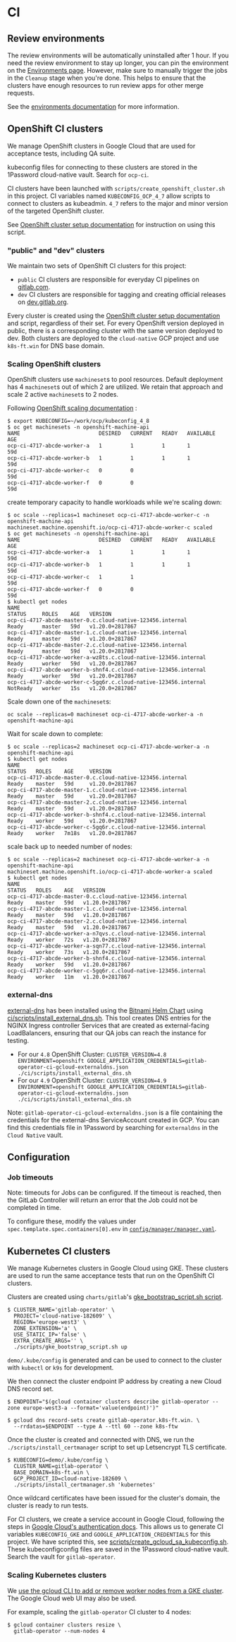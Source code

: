# CI

## Review environments

The review environments will be automatically uninstalled after 1 hour. If you need the review environment to stay up longer, you can pin the environment
on the [Environments page](https://gitlab.com/gitlab-org/cloud-native/gitlab-operator/-/environments). However, make sure to manually trigger the jobs
in the `Cleanup` stage when you're done. This helps to ensure that the clusters have enough resources to run review apps for other merge requests.

See the [environments documentation](https://docs.gitlab.com/ee/ci/environments/index.html) for more information.

## OpenShift CI clusters

We manage OpenShift clusters in Google Cloud that are used for acceptance tests, including QA suite.

kubeconfig files for connecting to these clusters are stored in the 1Password cloud-native vault. Search for `ocp-ci`.

CI clusters have been launched with `scripts/create_openshift_cluster.sh` in this project. CI variables named `KUBECONFIG_OCP_4_7` allow scripts to connect to clusters as kubeadmin. `4_7` refers to the major and minor version of the targeted OpenShift cluster.

See [OpenShift cluster setup documentation](openshift_cluster_setup.md) for instruction on using this script.

### "public" and "dev" clusters

We maintain two sets of OpenShift CI clusters for this project:

- `public` CI clusters are responsible for everyday CI pipelines on [gitlab.com](https://gitlab.com/gitlab-org/cloud-native/gitlab-operator/-/pipelines).
- `dev` CI clusters are responsible for tagging and creating official releases on [dev.gitlab.org](https://dev.gitlab.org/gitlab/cloud-native/gitlab-operator/-/pipelines).

Every cluster is created using the [OpenShift cluster setup documentation](openshift_cluster_setup.md) and script, regardless of their set. For every OpenShift version deployed in public, there is a corresponding cluster with the same version deployed to dev. Both clusters are deployed to the `cloud-native` GCP project and use `k8s-ft.win` for DNS base domain.

### Scaling OpenShift clusters

OpenShift clusters use `machineset`s to pool resources. Default deployment has 4 `machineset`s out of which 2 are utilized.
We retain that approach and scale 2 active `machineset`s to 2 nodes.

Following [OpenShift scaling documentation](https://docs.openshift.com/container-platform/4.8/scalability_and_performance/recommended-cluster-scaling-practices.html) :

```shell
$ export KUBECONFIG=~/work/ocp/kubeconfig_4_8
$ oc get machinesets -n openshift-machine-api
NAME                         DESIRED   CURRENT   READY   AVAILABLE   AGE
ocp-ci-4717-abcde-worker-a   1         1         1       1           59d
ocp-ci-4717-abcde-worker-b   1         1         1       1           59d
ocp-ci-4717-abcde-worker-c   0         0                             59d
ocp-ci-4717-abcde-worker-f   0         0                             59d
```

create temporary capacity to handle workloads while we're scaling down:

```shell
$ oc scale --replicas=1 machineset ocp-ci-4717-abcde-worker-c -n openshift-machine-api
machineset.machine.openshift.io/ocp-ci-4717-abcde-worker-c scaled
$ oc get machinesets -n openshift-machine-api
NAME                         DESIRED   CURRENT   READY   AVAILABLE   AGE
ocp-ci-4717-abcde-worker-a   1         1         1       1           59d
ocp-ci-4717-abcde-worker-b   1         1         1       1           59d
ocp-ci-4717-abcde-worker-c   1         1                             59d
ocp-ci-4717-abcde-worker-f   0         0                             59d
$ kubectl get nodes
NAME                                                              STATUS     ROLES    AGE   VERSION
ocp-ci-4717-abcde-master-0.c.cloud-native-123456.internal         Ready      master   59d   v1.20.0+2817867
ocp-ci-4717-abcde-master-1.c.cloud-native-123456.internal         Ready      master   59d   v1.20.0+2817867
ocp-ci-4717-abcde-master-2.c.cloud-native-123456.internal         Ready      master   59d   v1.20.0+2817867
ocp-ci-4717-abcde-worker-a-wz8ts.c.cloud-native-123456.internal   Ready      worker   59d   v1.20.0+2817867
ocp-ci-4717-abcde-worker-b-shnf4.c.cloud-native-123456.internal   Ready      worker   59d   v1.20.0+2817867
ocp-ci-4717-abcde-worker-c-5gq6r.c.cloud-native-123456.internal   NotReady   worker   15s   v1.20.0+2817867
```

Scale down one of the `machineset`s:

```shell
oc scale --replicas=0 machineset ocp-ci-4717-abcde-worker-a -n openshift-machine-api
```

Wait for scale down to complete:

```shell
$ oc scale --replicas=2 machineset ocp-ci-4717-abcde-worker-a -n openshift-machine-api
$ kubectl get nodes
NAME                                                              STATUS   ROLES    AGE     VERSION
ocp-ci-4717-abcde-master-0.c.cloud-native-123456.internal         Ready    master   59d     v1.20.0+2817867
ocp-ci-4717-abcde-master-1.c.cloud-native-123456.internal         Ready    master   59d     v1.20.0+2817867
ocp-ci-4717-abcde-master-2.c.cloud-native-123456.internal         Ready    master   59d     v1.20.0+2817867
ocp-ci-4717-abcde-worker-b-shnf4.c.cloud-native-123456.internal   Ready    worker   59d     v1.20.0+2817867
ocp-ci-4717-abcde-worker-c-5gq6r.c.cloud-native-123456.internal   Ready    worker   7m18s   v1.20.0+2817867
```

scale back up to needed number of nodes:

```shell
$ oc scale --replicas=2 machineset ocp-ci-4717-abcde-worker-a -n openshift-machine-api
machineset.machine.openshift.io/ocp-ci-4717-abcde-worker-a scaled
$ kubectl get nodes
NAME                                                              STATUS   ROLES    AGE   VERSION
ocp-ci-4717-abcde-master-0.c.cloud-native-123456.internal         Ready    master   59d   v1.20.0+2817867
ocp-ci-4717-abcde-master-1.c.cloud-native-123456.internal         Ready    master   59d   v1.20.0+2817867
ocp-ci-4717-abcde-master-2.c.cloud-native-123456.internal         Ready    master   59d   v1.20.0+2817867
ocp-ci-4717-abcde-worker-a-n7qvs.c.cloud-native-123456.internal   Ready    worker   72s   v1.20.0+2817867
ocp-ci-4717-abcde-worker-a-sqn77.c.cloud-native-123456.internal   Ready    worker   73s   v1.20.0+2817867
ocp-ci-4717-abcde-worker-b-shnf4.c.cloud-native-123456.internal   Ready    worker   59d   v1.20.0+2817867
ocp-ci-4717-abcde-worker-c-5gq6r.c.cloud-native-123456.internal   Ready    worker   11m   v1.20.0+2817867
```

### external-dns

[external-dns](https://github.com/kubernetes-sigs/external-dns) has been installed using the [Bitnami Helm Chart](https://github.com/bitnami/charts/tree/master/bitnami/external-dns) using [ci/scripts/install_external_dns.sh](https://gitlab.com/gitlab-org/cloud-native/gitlab-operator/-/blob/master/ci/scripts/install_external_dns.sh). This tool creates DNS entries for the NGINX Ingress controller Services that are created as external-facing LoadBalancers, ensuring that our QA jobs can reach the instance for testing.

- For our `4.8` OpenShift Cluster: `CLUSTER_VERSION=4.8 ENVIRONMENT=openshift GOOGLE_APPLICATION_CREDENTIALS=gitlab-operator-ci-gcloud-externaldns.json ./ci/scripts/install_external_dns.sh`
- For our `4.9` OpenShift Cluster: `CLUSTER_VERSION=4.9 ENVIRONMENT=openshift GOOGLE_APPLICATION_CREDENTIALS=gitlab-operator-ci-gcloud-externaldns.json ./ci/scripts/install_external_dns.sh`

Note: `gitlab-operator-ci-gcloud-externaldns.json` is a file containing the credentials for the external-dns ServiceAccount created in GCP. You can find this credentials file in 1Password by searching for `externaldns` in the `Cloud Native` vault.

## Configuration

### Job timeouts

Note: timeouts for Jobs can be configured. If the timeout is reached, then the GitLab Controller will return an error that the Job could not be completed in time.

To configure these, modify the values under `spec.template.spec.containers[0].env` in
[`config/manager/manager.yaml`](https://gitlab.com/gitlab-org/cloud-native/gitlab-operator/-/blob/master/config/manager/manager.yaml).

## Kubernetes CI clusters

We manage Kubernetes clusters in Google Cloud using GKE. These clusters are used to run the same acceptance tests that run on the OpenShift CI clusters.

Clusters are created using `charts/gitlab`'s [gke_bootstrap_script.sh script](https://gitlab.com/gitlab-org/charts/gitlab/-/blob/master/scripts/gke_bootstrap_script.sh).

```shell
$ CLUSTER_NAME='gitlab-operator' \
  PROJECT='cloud-native-182609' \
  REGION='europe-west3' \
  ZONE_EXTENSION='a' \
  USE_STATIC_IP='false' \
  EXTRA_CREATE_ARGS='' \
  ./scripts/gke_bootstrap_script.sh up
```

`demo/.kube/config` is generated and can be used to connect to the cluster with `kubectl` or `k9s` for development.

We then connect the cluster endpoint IP address by creating a new Cloud DNS record set.

```shell
$ ENDPOINT="$(gcloud container clusters describe gitlab-operator --zone europe-west3-a --format='value(endpoint)')"

$ gcloud dns record-sets create gitlab-operator.k8s-ft.win. \
  --rrdatas=$ENDPOINT --type A --ttl 60 --zone k8s-ftw
```

Once the cluster is created and connected with DNS, we run the `./scripts/install_certmanager` script to set up Letsencrypt TLS certificate.

```shell
$ KUBECONFIG=demo/.kube/config \
  CLUSTER_NAME=gitlab-operator \
  BASE_DOMAIN=k8s-ft.win \
  GCP_PROJECT_ID=cloud-native-182609 \
  ./scripts/install_certmanager.sh 'kubernetes'
```

Once wildcard certificates have been issued for the cluster's domain, the cluster is ready to run tests.

For CI clusters, we create a service account in Google Cloud, following the steps in [Google Cloud's authentication docs](https://cloud.google.com/kubernetes-engine/docs/how-to/api-server-authentication#environments-without-gcloud). This allows us to generate CI variables `KUBECONFIG_GKE` and `GOOGLE_APPLICATION_CREDENTIALS` for this project. We have scripted this, see [scripts/create_gcloud_sa_kubeconfig.sh](https://gitlab.com/gitlab-org/cloud-native/gitlab-operator/-/blob/master/scripts/create_gcloud_sa_kubeconfig.sh). These kubeconfigconfig files are saved in the 1Password cloud-native vault. Search the vault for `gitlab-operator`.

### Scaling Kubernetes clusters

We [use the gcloud CLI to add or remove worker nodes from a GKE cluster](https://cloud.google.com/kubernetes-engine/docs/how-to/resizing-a-cluster#gcloud). The Google Cloud web UI may also be used.

For example, scaling the `gitlab-operator` CI cluster to 4 nodes:

```shell
$ gcloud container clusters resize \
  gitlab-operator --num-nodes 4
```

